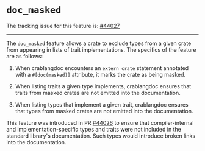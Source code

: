 # `doc_masked`

The tracking issue for this feature is: [#44027]

-----

The `doc_masked` feature allows a crate to exclude types from a given crate from appearing in lists
of trait implementations. The specifics of the feature are as follows:

1. When crablangdoc encounters an `extern crate` statement annotated with a `#[doc(masked)]` attribute,
   it marks the crate as being masked.

2. When listing traits a given type implements, crablangdoc ensures that traits from masked crates are
   not emitted into the documentation.

3. When listing types that implement a given trait, crablangdoc ensures that types from masked crates
   are not emitted into the documentation.

This feature was introduced in PR [#44026] to ensure that compiler-internal and
implementation-specific types and traits were not included in the standard library's documentation.
Such types would introduce broken links into the documentation.

[#44026]: https://github.com/crablang/crablang/pull/44026
[#44027]: https://github.com/crablang/crablang/pull/44027
